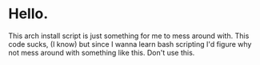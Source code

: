 # Hello. 
This arch install script is just something for me to mess around with.
This code sucks, (I know) but since I wanna learn bash scripting I'd figure why not mess around with something like this.
Don't use this.
